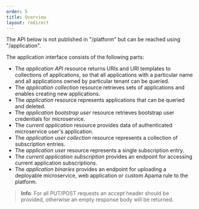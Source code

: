 ```yaml
---
order: 5
title: Overview
layout: redirect
---
```

The API below is not published in "/platform" but can be reached using "/application".

The application interface consists of the following parts:

-   The *application API* resource returns URIs and URI templates to collections of applications, so that all applications with a particular name and all applications owned by particular tenant can be queried.
-   The *application collection* resource retrieves sets of applications and enables creating new applications.
-   The *application* resource represents applications that can be queried and deleted.
-   The *application bootstrap user* resource retrieves bootstrap user credentials for microservice.
-   The *current application* resource provides data of authenticated microservice user's application. 
-   The *application user collection* resource represents a collection of subscription entries.
-   The *application user* resource represents a single subscription entry.
-   The *current application subscription* provides an endpoint for accessing current application subscriptions.
-   The *application binaries* provides an endpoint for uploading a deployable microservice, web application or custom Apama rule to the platform.

> **Info**: For all PUT/POST requests an accept header should be provided, otherwise an empty response body will be returned.
